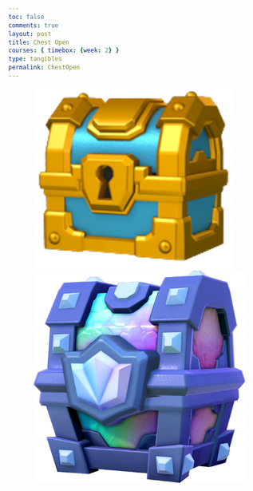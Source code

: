 ```yaml
---
toc: false
comments: true
layout: post
title: Chest Open
courses: { timebox: {week: 2} }
type: tangibles	
permalink: ChestOpen
---
```


<html lang="en">
<head>
  <meta charset="UTF-8">
  <meta name="viewport" content="width=device-width, initial-scale=1.0">
  <style>
    .card {
      width: 200px;
      height: 300px;
      perspective: 1000px;
      display: inline-block;
      margin: 10px;
    }
    .card-inner {
      width: 100%;
      height: 100%;
      transition: transform 0.5s;
      transform-style: preserve-3d;
      cursor: pointer;
    }
    .card.flipped .card-inner {
      transform: rotateY(180deg);
    }
    .card-front, .card-back {
      width: 100%;
      height: 100%;
      position: absolute;
      backface-visibility: hidden;
      display: flex;
      flex-direction: column;
      justify-content: center;
      align-items: center;
      padding: 5px;
    }
    .card-front {
      background-color: #607EE2;
      font-size: 18px;
      color: white;
    }
    .card-back {
      background-color: #607EE2;
      transform: rotateY(180deg);
      font-size: 12px;
      color: white;
      padding: 10px;
      text-align: center;
    }
  </style>
</head>

<body>
  <div style="text-align: center;">
    <div id="initialImageContainer" style="display: inline-block;">
      <img width="400px" id="initialImage" src="./images/Golden_Chest.png" alt="Initial Image" style="cursor: pointer;">
    </div>
    <div id="chestImageContainer" style="display: inline-block; margin-left: 20px;">
      <img id="chestImage" src="./images/main-qimg-ebf779b9c04319a5428a1a314fb84800.png" alt="Chest Image" style="cursor: pointer;">
    </div>
  </div>
  <div id="cardContainer" style="text-align: center; display: none;"></div>
  <button id="resetButton" style="display: none;">Reset</button>

  
  <script>

  function getCookie(name) {
      const value = `; ${document.cookie}`;
      const parts = value.split(`; ${name}=`);
      if (parts.length === 2) return parts.pop().split(';').shift();
  }

  // Check if the user is authenticated
  const jwtToken = getCookie('jwt');
  const tokenParts = jwtToken.split('.');
  const payload = JSON.parse(atob(tokenParts[1]));
  const id = payload.id;
    
  function displayCards(apiEndpoint) {
    fetch(apiEndpoint)
      .then(response => response.json())
      .then(data => {
        if (data && Array.isArray(data) && data.length > 0) {
          displayCardIcons(data);
        } else {
          console.error('Invalid or empty response from the API:', data);
        }
      })
      .catch(error => console.error('Error fetching cards:', error));
  }

  function displayCardIcons(cards) {
    var cardContainer = document.getElementById("cardContainer");
    cardContainer.style.display = "block";
    cardContainer.innerHTML = "";

    cards.forEach(function(card) {
      var cardElement = createCardElement(card.icon_url_medium);
      cardContainer.appendChild(cardElement);
    });

    document.getElementById("resetButton").style.display = "inline";
  }

  function createCardElement(iconUrl) {
    var cardElement = document.createElement("div");
    cardElement.classList.add("card");

    var cardInner = document.createElement("div");
    cardInner.classList.add("card-inner");

    var cardFront = document.createElement("div");
    cardFront.classList.add("card-front");
    cardFront.innerHTML = `<img src="${iconUrl}" alt="Card Icon">`;

    cardInner.appendChild(cardFront);
    cardElement.appendChild(cardInner);

    return cardElement;
  }

document.getElementById('initialImage').addEventListener('click', function() {
displayCards('http://127.0.0.1:8086/api/card/commonChest?id=' + id);
});

document.getElementById('chestImage').addEventListener('click', function() {
displayCards('http://127.0.0.1:8086/api/card/legendaryChest?id=' + id);
});

document.getElementById("resetButton").addEventListener("click", resetDisplay);

function resetDisplay() {
var initialImageContainer = document.getElementById("initialImageContainer");
initialImageContainer.style.display = "inline-block";
  var chestImageContainer = document.getElementById("chestImageContainer");
chestImageContainer.style.display = "inline-block";

var cardContainer = document.getElementById("cardContainer");
cardContainer.style.display = "none";
cardContainer.innerHTML = "";

document.getElementById("resetButton").style.display = "none";
}
</script>
</body>
</html>
